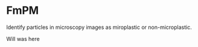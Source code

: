 # FmPM
Identify particles in microscopy images as miroplastic or non-microplastic. 


Will was here
